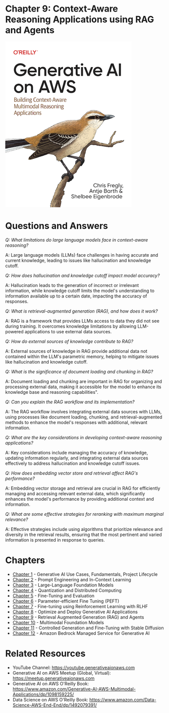 # Chapter 9: Context-Aware Reasoning Applications using RAG and Agents
[![](../img/gaia_book_cover_sm.png)](https://www.amazon.com/Generative-AI-AWS-Multimodal-Applications/dp/1098159225/)

# Questions and Answers

_Q: What limitations do large language models face in context-aware reasoning?_

A: Large language models (LLMs) face challenges in having accurate and current knowledge, leading to issues like hallucination and knowledge cutoff.

_Q: How does hallucination and knowledge cutoff impact model accuracy?_

A: Hallucination leads to the generation of incorrect or irrelevant information, while knowledge cutoff limits the model's understanding to information available up to a certain date, impacting the accuracy of responses.

_Q: What is retrieval-augmented generation (RAG), and how does it work?_

A: RAG is a framework that provides LLMs access to data they did not see during training. It overcomes knowledge limitations by allowing LLM-powered applications to use external data sources.

_Q: How do external sources of knowledge contribute to RAG?_

A: External sources of knowledge in RAG provide additional data not contained within the LLM's parametric memory, helping to mitigate issues like hallucination and knowledge cutoff.

_Q: What is the significance of document loading and chunking in RAG?_

A: Document loading and chunking are important in RAG for organizing and processing external data, making it accessible for the model to enhance its knowledge base and reasoning capabilities".

_Q: Can you explain the RAG workflow and its implementation?_

A: The RAG workflow involves integrating external data sources with LLMs, using processes like document loading, chunking, and retrieval-augmented methods to enhance the model's responses with additional, relevant information.

_Q: What are the key considerations in developing context-aware reasoning applications?_

A: Key considerations include managing the accuracy of knowledge, updating information regularly, and integrating external data sources effectively to address hallucination and knowledge cutoff issues.

_Q: How does embedding vector store and retrieval affect RAG's performance?_

A: Embedding vector storage and retrieval are crucial in RAG for efficiently managing and accessing relevant external data, which significantly enhances the model's performance by providing additional context and information.

_Q: What are some effective strategies for reranking with maximum marginal relevance?_

A: Effective strategies include using algorithms that prioritize relevance and diversity in the retrieval results, ensuring that the most pertinent and varied information is presented in response to queries.

# Chapters
* [Chapter 1](/01_intro) - Generative AI Use Cases, Fundamentals, Project Lifecycle
* [Chapter 2](/02_prompt) - Prompt Engineering and In-Context Learning
* [Chapter 3](/03_foundation) - Large-Language Foundation Models
* [Chapter 4](/04_optimize) - Quantization and Distributed Computing
* [Chapter 5](/05_finetune) - Fine-Tuning and Evaluation
* [Chapter 6](/06_peft) - Parameter-efficient Fine Tuning (PEFT)
* [Chapter 7](/07_rlhf) - Fine-tuning using Reinforcement Learning with RLHF
* [Chapter 8](/08_deploy) - Optimize and Deploy Generative AI Applications
* [Chapter 9](/09_rag) - Retrieval Augmented Generation (RAG) and Agents
* [Chapter 10](/10_multimodal) - Multimodal Foundation Models
* [Chapter 11](/11_stablediffusion) - Controlled Generation and Fine-Tuning with Stable Diffusion
* [Chapter 12](/12_bedrock) - Amazon Bedrock Managed Service for Generative AI

# Related Resources
* YouTube Channel: https://youtube.generativeaionaws.com
* Generative AI on AWS Meetup (Global, Virtual): https://meetup.generativeaionaws.com
* Generative AI on AWS O'Reilly Book: https://www.amazon.com/Generative-AI-AWS-Multimodal-Applications/dp/1098159225/
* Data Science on AWS O'Reilly Book: https://www.amazon.com/Data-Science-AWS-End-End/dp/1492079391/
